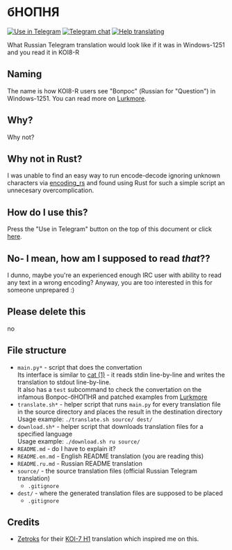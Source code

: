 # бНОПНЯ

[![Use in Telegram](https://img.shields.io/static/v1?logo=telegram&label=Use%20in&message=Telegram&color=success)][apply]
[![Telegram chat](https://img.shields.io/static/v1?logo=telegram&label=Telegram&message=chat&color=blue)](https://t.me/setlanguage/translation_ilovecp1251)
[![Help translating](https://img.shields.io/static/v1?logo=telegram&label=Help&message=translating&color=important)](https://translations.telegram.org/ilovecp1251/)

What Russian Telegram translation would look like if it was in Windows-1251 and you read it in KOI8-R

## Naming

The name is how KOI8-R users see "Вопрос" (Russian for "Question") in Windows-1251. You can read more on [Lurkmore][lurkmore].

## Why?

Why not?

## Why not in Rust?

I was unable to find an easy way to run encode-decode ignoring unknown characters via [encoding_rs](https://github.com/hsivonen/encoding_rs) and found using Rust for such a simple script an unnecesary overcomplication.

## How do I use this?

Press the "Use in Telegram" button on the top of this document or click [here][apply].

## No- I mean, how am I supposed to read *that*??

I dunno, maybe you're an experienced enough IRC user with ability to read any text in a wrong encoding? Anyway, you are too interested in this for someone unprepared :)

## Please delete this

no

## File structure

- `main.py*` - script that does the convertation \
    Its interface is similar to [cat (1)][man-cat-1] - it reads stdin line-by-line and writes the translation to stdout line-by-line. \
    It also has a `test` subcommand to check the convertation on the infamous Вопрос-бНОПНЯ and patched examples from [Lurkmore][lurkmore]
- `translate.sh*` - helper script that runs `main.py` for every translation file in the source directory and places the result in the destination directory \
  Usage example: `./translate.sh source/ dest/`
- `download.sh*` - helper script that downloads translation files for a specified language \
  Usage example: `./download.sh ru source/`
- `README.md` - do I have to explain it?
- `README.en.md` - English README translation (you are reading this)
- `README.ru.md` - Russian README translation
- `source/` - the source translation files (official Russian Telegram translation)
  - `.gitignore`
- `dest/` - where the generated translation files are supposed to be placed
  - `.gitignore`

## Credits

- [Zetroks](https://t.me/Zetroks) for their [KOI-7 H1](https://t.me/rulangs/211) translation which inspired me on this.

[apply]: (https://t.me/setlanguage/ilovecp1251)
[lurkmore]: https://lurkmore.to/БНОПНЯ
[man-cat-1]: https://linux.die.net/man/1/cat
